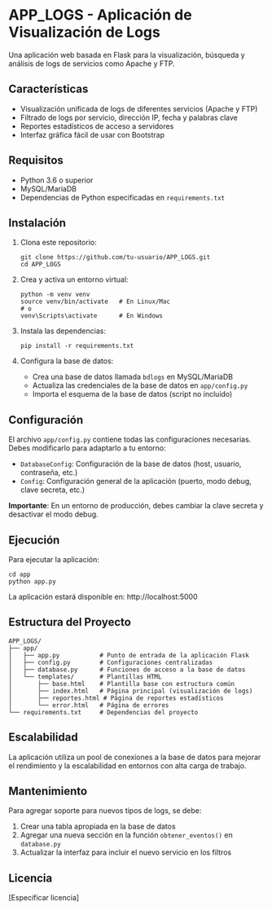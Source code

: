 # APP_LOGS - Aplicación de Visualización de Logs

Una aplicación web basada en Flask para la visualización, búsqueda y análisis de logs de servicios como Apache y FTP.

## Características

- Visualización unificada de logs de diferentes servicios (Apache y FTP)
- Filtrado de logs por servicio, dirección IP, fecha y palabras clave
- Reportes estadísticos de acceso a servidores
- Interfaz gráfica fácil de usar con Bootstrap

## Requisitos

- Python 3.6 o superior
- MySQL/MariaDB
- Dependencias de Python especificadas en `requirements.txt`

## Instalación

1. Clona este repositorio:
   ```
   git clone https://github.com/tu-usuario/APP_LOGS.git
   cd APP_LOGS
   ```

2. Crea y activa un entorno virtual:
   ```
   python -m venv venv
   source venv/bin/activate   # En Linux/Mac
   # o
   venv\Scripts\activate      # En Windows
   ```

3. Instala las dependencias:
   ```
   pip install -r requirements.txt
   ```

4. Configura la base de datos:
   - Crea una base de datos llamada `bdlogs` en MySQL/MariaDB
   - Actualiza las credenciales de la base de datos en `app/config.py`
   - Importa el esquema de la base de datos (script no incluido)

## Configuración

El archivo `app/config.py` contiene todas las configuraciones necesarias. Debes modificarlo para adaptarlo a tu entorno:

- `DatabaseConfig`: Configuración de la base de datos (host, usuario, contraseña, etc.)
- `Config`: Configuración general de la aplicación (puerto, modo debug, clave secreta, etc.)

**Importante**: En un entorno de producción, debes cambiar la clave secreta y desactivar el modo debug.

## Ejecución

Para ejecutar la aplicación:

```
cd app
python app.py
```

La aplicación estará disponible en: http://localhost:5000

## Estructura del Proyecto

```
APP_LOGS/
├── app/
│   ├── app.py           # Punto de entrada de la aplicación Flask
│   ├── config.py        # Configuraciones centralizadas
│   ├── database.py      # Funciones de acceso a la base de datos
│   └── templates/       # Plantillas HTML
│       ├── base.html    # Plantilla base con estructura común
│       ├── index.html   # Página principal (visualización de logs)
│       ├── reportes.html # Página de reportes estadísticos
│       └── error.html   # Página de errores
└── requirements.txt     # Dependencias del proyecto
```

## Escalabilidad

La aplicación utiliza un pool de conexiones a la base de datos para mejorar el rendimiento y la escalabilidad en entornos con alta carga de trabajo.

## Mantenimiento

Para agregar soporte para nuevos tipos de logs, se debe:

1. Crear una tabla apropiada en la base de datos
2. Agregar una nueva sección en la función `obtener_eventos()` en `database.py`
3. Actualizar la interfaz para incluir el nuevo servicio en los filtros

## Licencia

[Especificar licencia]
